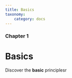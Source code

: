 ```yaml
---
title: Basics
taxonomy:
    category: docs
---
```


### Chapter 1

# Basics

Discover the **basic** principlesr
